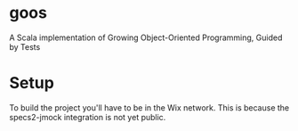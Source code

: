 goos
====

A Scala implementation of Growing Object-Oriented Programming, Guided by Tests

Setup
=====

To build the project you'll have to be in the Wix network. This is because the specs2-jmock integration is not yet public.
